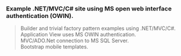 ### Example .NET/MVC/C# site using MS open web interface authentication (OWIN).

> Builder and trivial factory pattern examples using .NET/MVC/C#.  
> Application View uses MS OWIN authentication.  
> MVC/ADO.Net connection to MS SQL Server.  
> Bootstrap mobile templates.  



